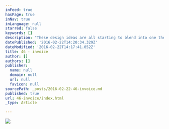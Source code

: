 ```yaml
---
inFeed: true
hasPage: true
inNav: true
inLanguage: null
starred: false
keywords: []
description: "These design ideas are all starting to blend into one these days. I'm trying really hard to reduce as much as I possibly can - try to be more minimal"
datePublished: '2016-02-22T14:20:34.329Z'
dateModified: '2016-02-22T14:17:41.052Z'
title: 46 - invoice
author: []
authors: []
publisher:
  name: null
  domain: null
  url: null
  favicon: null
sourcePath: _posts/2016-02-22-46-invoice.md
published: true
url: 46-invoice/index.html
_type: Article

---
```

![](https://the-grid-user-content.s3-us-west-2.amazonaws.com/5f539b92-e93c-43a7-943b-ee7fe88769cd.png)